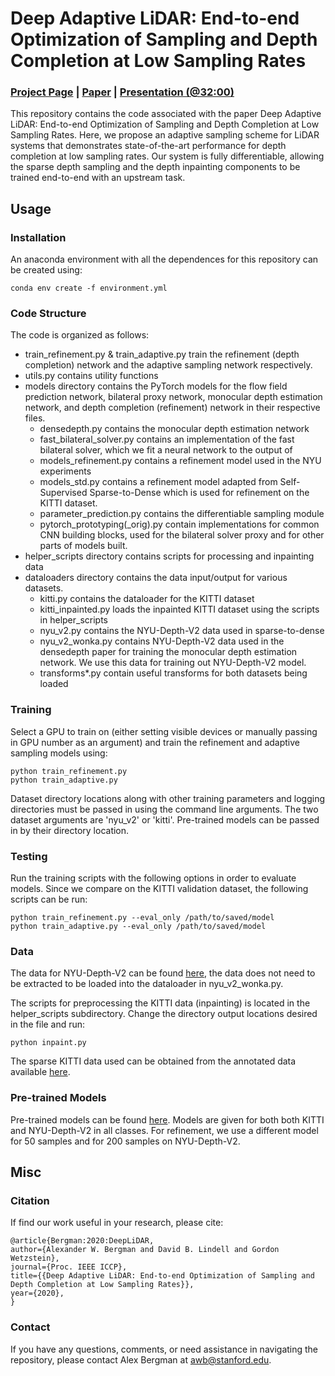 # Deep Adaptive LiDAR: End-to-end Optimization of Sampling and Depth Completion at Low Sampling Rates

### [Project Page](http://www.computationalimaging.org/publications/deep-adaptive-lidar/) | [Paper](http://www.computationalimaging.org/wp-content/uploads/2020/03/deep-adaptive-lidar.pdf) | [Presentation (@32:00)](https://www.youtube.com/watch?v=9WAz9Y9gXgM&feature=youtu.be) ###

This repository contains the code associated with the paper Deep Adaptive LiDAR: End-to-end Optimization of Sampling and Depth Completion at Low Sampling Rates. Here, we propose an adaptive sampling scheme for LiDAR systems that demonstrates state-of-the-art performance for depth completion at low sampling rates. Our system is fully differentiable, allowing the sparse depth sampling and the depth inpainting components to be trained end-to-end with an upstream task.

## Usage
### Installation ###
An anaconda environment with all the dependences for this repository can be created using:
```
conda env create -f environment.yml
```

### Code Structure ###
The code is organized as follows:
* train_refinement.py & train_adaptive.py train the refinement (depth completion) network and the adaptive sampling network respectively.
* utils.py contains utility functions
* models directory contains the PyTorch models for the flow field prediction network, bilateral proxy network, monocular depth estimation network, and depth completion (refinement) network in their respective files.
  * densedepth.py contains the monocular depth estimation network
  * fast_bilateral_solver.py contains an implementation of the fast bilateral solver, which we fit a neural network to the output of
  * models_refinement.py contains a refinement model used in the NYU experiments
  * models_std.py contains a refinement model adapted from Self-Supervised Sparse-to-Dense which is used for refinement on the KITTI dataset.
  * parameter_prediction.py contains the differentiable sampling module
  * pytorch_prototyping(_orig).py contain implementations for common CNN building blocks, used for the bilateral solver proxy and for other parts of models built.
* helper_scripts directory contains scripts for processing and inpainting data
* dataloaders directory contains the data input/output for various datasets.
  * kitti.py contains the dataloader for the KITTI dataset
  * kitti_inpainted.py loads the inpainted KITTI dataset using the scripts in helper_scripts
  * nyu_v2.py contains the NYU-Depth-V2 data used in sparse-to-dense
  * nyu_v2_wonka.py contains NYU-Depth-V2 data used in the densedepth paper for training the monocular depth estimation network. We use this data for training out NYU-Depth-V2 model.
  * transforms*.py contain useful transforms for both datasets being loaded

### Training ###
Select a GPU to train on (either setting visible devices or manually passing in GPU number as an argument) and train the refinement and adaptive sampling models using:

```
python train_refinement.py
python train_adaptive.py
```

Dataset directory locations along with other training parameters and logging directories must be passed in using the command line arguments. The two dataset arguments are 'nyu_v2' or 'kitti'. Pre-trained models can be passed in by their directory location.

### Testing ###

Run the training scripts with the following options in order to evaluate models. Since we compare on the KITTI validation dataset, the following scripts can be run:

```
python train_refinement.py --eval_only /path/to/saved/model
python train_adaptive.py --eval_only /path/to/saved/model
```

### Data ####

The data for NYU-Depth-V2 can be found [here](https://drive.google.com/drive/folders/1TzwfNA5JRFTPO-kHMU___kILmOEodoBo), the data does not need to be extracted to be loaded into the dataloader in nyu_v2_wonka.py.

The scripts for preprocessing the KITTI data (inpainting) is located in the helper_scripts subdirectory. Change the directory output locations desired in the file and run:
```
python inpaint.py
```
The sparse KITTI data used can be obtained from the annotated data available [here](http://www.cvlibs.net/datasets/kitti/).

### Pre-trained Models ###

Pre-trained models can be found [here](https://drive.google.com/open?id=1ovN05164zJsW1Nk2jJQJxI3XLarJyh5y). Models are given for both both KITTI and NYU-Depth-V2 in all classes. For refinement, we use a different model for 50 samples and for 200 samples on NYU-Depth-V2. 

## Misc
### Citation ###
If find our work useful in your research, please cite:
```
@article{Bergman:2020:DeepLiDAR,
author={Alexander W. Bergman and David B. Lindell and Gordon Wetzstein},
journal={Proc. IEEE ICCP},
title={{Deep Adaptive LiDAR: End-to-end Optimization of Sampling and Depth Completion at Low Sampling Rates}},
year={2020},
}
```

### Contact ###
If you have any questions, comments, or need assistance in navigating the repository, please contact Alex Bergman at awb@stanford.edu. 

